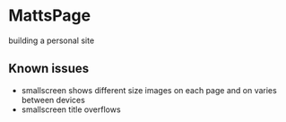 # MattsPage
building a personal site

## Known issues
- smallscreen shows different size images on each page and on varies between devices
- smallscreen title overflows
